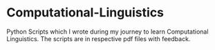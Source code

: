# Computational-Linguistics
Python Scripts which I wrote during my journey to learn Computational Linguistics. The scripts are in respective pdf files with feedback.
